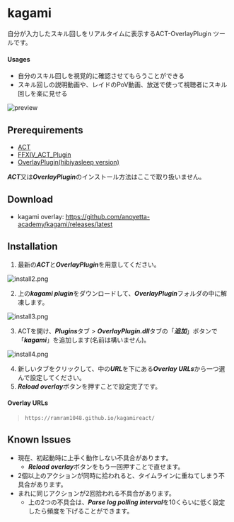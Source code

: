# kagami

自分が入力したスキル回しをリアルタイムに表示するACT-OverlayPlugin ツールです。



#### Usages

- 自分のスキル回しを視覚的に確認させてもらうことができる
- スキル回しの説明動画や、レイドのPoV動画、放送で使って視聴者にスキル回しを楽に見せる

![preview](./mdimages/preview.gif)





## Prerequirements

- [ACT](http://advancedcombattracker.com/download.php)
- [FFXIV_ACT_Plugin](https://github.com/ravahn/FFXIV_ACT_Plugin/releases/latest)
- [OverlayPlugin(hibiyasleep version)](https://github.com/hibiyasleep/OverlayPlugin/releases/latest)

***ACT***又は***OverlayPlugin***のインストール方法はここで取り扱いません。





## Download

- kagami overlay: <https://github.com/anoyetta-academy/kagami/releases/latest>





## Installation

1. 最新の***ACT***と***OverlayPlugin***を用意してください。



![install2.png](./mdimages/install2.png)

2. 上の***kagami plugin***をダウンロードして、***OverlayPlugin***フォルダの中に解凍します。



![install3.png](./mdimages/install3.png)

3. ACTを開け、***Plugins***タブ > ***OverlayPlugin.dll***タブの「***追加***」ボタンで「***kagami***」を追加します(名前は構いません)。



![install4.png](./mdimages/install4.png)

4. 新しいタブをクリックして、中の***URL***を下にある***Overlay URLs***から一つ選んで設定してください。
5. ***Reload overlay***ボタンを押すことで設定完了です。



#### Overlay URLs

> `https://ramram1048.github.io/kagamireact/`





## Known Issues

- 現在、初起動時に上手く動作しない不具合があります。
  - ***Reload overlay***ボタンをもう一回押すことで直せます。
- 2個以上のアクションが同時に拾われると、タイムラインに重ねてしまう不具合があります。
- まれに同じアクションが2回拾われる不具合があります。
  - 上の2つの不具合は、***Parse log polling interval***を10くらいに低く設定したら頻度を下げることができます。
